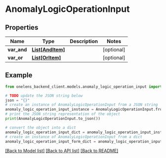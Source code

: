 # AnomalyLogicOperationInput


## Properties

Name | Type | Description | Notes
------------ | ------------- | ------------- | -------------
**var_and** | [**List[AndItem]**](AndItem.md) |  | [optional] 
**var_or** | [**List[OrItem]**](OrItem.md) |  | [optional] 

## Example

```python
from onelens_backend_client.models.anomaly_logic_operation_input import AnomalyLogicOperationInput

# TODO update the JSON string below
json = "{}"
# create an instance of AnomalyLogicOperationInput from a JSON string
anomaly_logic_operation_input_instance = AnomalyLogicOperationInput.from_json(json)
# print the JSON string representation of the object
print(AnomalyLogicOperationInput.to_json())

# convert the object into a dict
anomaly_logic_operation_input_dict = anomaly_logic_operation_input_instance.to_dict()
# create an instance of AnomalyLogicOperationInput from a dict
anomaly_logic_operation_input_form_dict = anomaly_logic_operation_input.from_dict(anomaly_logic_operation_input_dict)
```
[[Back to Model list]](../README.md#documentation-for-models) [[Back to API list]](../README.md#documentation-for-api-endpoints) [[Back to README]](../README.md)


